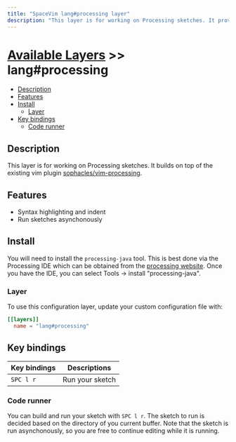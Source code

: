 ```yaml
---
title: "SpaceVim lang#processing layer"
description: "This layer is for working on Processing sketches. It provides syntax checking and an app runner"
---
```


# [Available Layers](../../) >> lang#processing

<!-- vim-markdown-toc GFM -->

- [Description](#description)
- [Features](#features)
- [Install](#install)
  - [Layer](#layer)
- [Key bindings](#key-bindings)
  - [Code runner](#code-runner)

<!-- vim-markdown-toc -->

## Description

This layer is for working on Processing sketches.
It builds on top of the existing vim plugin [sophacles/vim-processing](https://github.com/sophacles/vim-processing).

## Features

- Syntax highlighting and indent
- Run sketches asynchonously

## Install

You will need to install the `processing-java` tool.
This is best done via the Processing IDE which can be obtained from the [processing website](https://processing.org/download/).
Once you have the IDE, you can select Tools -> install "processing-java".

### Layer

To use this configuration layer, update your custom configuration file with:

```toml
[[layers]]
  name = "lang#processing"
```

## Key bindings

| Key bindings    | Descriptions                     |
| --------------- | -------------------------------- |
| `SPC l r`       | Run your sketch                  |

### Code runner

You can build and run your sketch with `SPC l r`.
The sketch to run is decided based on the directory of you current buffer.
Note that the sketch is run asynchonously, so you are free to continue editing while it is running.
